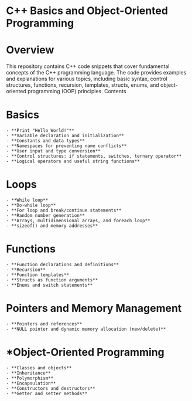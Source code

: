 # C++ Basics and Object-Oriented Programming
# Overview

This repository contains C++ code snippets that cover fundamental concepts of the C++ programming language. The code provides examples and explanations for various topics, including basic syntax, control structures, functions, recursion, templates, structs, enums, and object-oriented programming (OOP) principles.
Contents

# Basics

    - **Print "Hello World!"**
    - **Variable declaration and initialization**
    - **Constants and data types**
    - **Namespaces for preventing name conflicts**
    - **User input and type conversion**
    - **Control structures: if statements, switches, ternary operator**
    - **Logical operators and useful string functions**

# Loops

    - **While loop**
    - **Do-while loop**
    - **For loop and break/continue statements**
    - **Random number generation**
    - **Arrays, multidimensional arrays, and foreach loop**
    - **sizeof() and memory addresses**

# Functions

    - **Function declarations and definitions**
    - **Recursion**
    - **Function templates**
    - **Structs as function arguments**
    - **Enums and switch statements**

# Pointers and Memory Management

    - **Pointers and references**
    - **NULL pointer and dynamic memory allocation (new/delete)**

# *Object-Oriented Programming

    - **Classes and objects**
    - **Inheritance**
    - **Polymorphism**
    - **Encapsulation**
    - **Constructors and destructors**
    - **Getter and setter methods**
